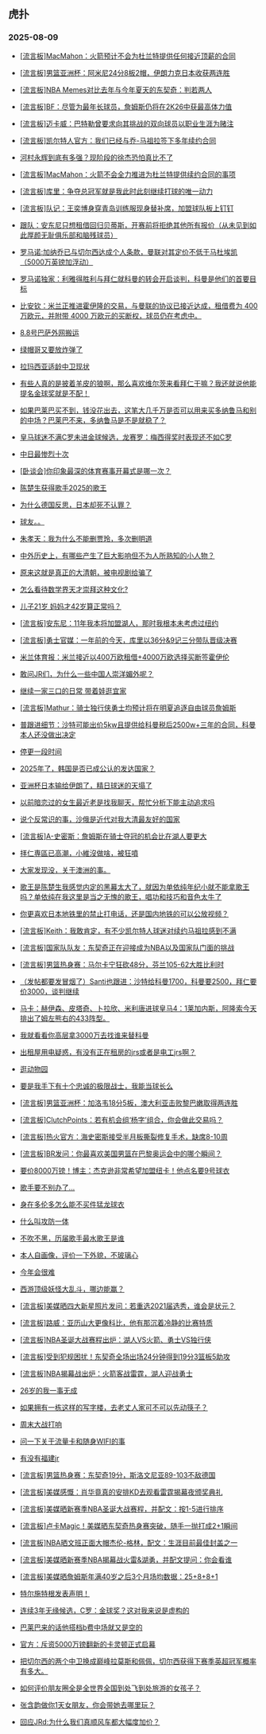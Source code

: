 ## 虎扑 
### 2025-08-09

+ [[流言板]MacMahon：火箭预计不会为杜兰特提供任何接近顶薪的合同](https://bbs.hupu.com/634198076.html)

+ [[流言板]男篮亚洲杯：阿米尼24分8板2帽，伊朗力克日本收获两连胜](https://bbs.hupu.com/634198968.html)

+ [[流言板]NBA Memes对比去年与今年夏天的东契奇：判若两人](https://bbs.hupu.com/634196538.html)

+ [[流言板]BF：尽管为最年长球员，詹姆斯仍将在2K26中获最高体力值](https://bbs.hupu.com/634199918.html)

+ [[流言板]迈卡威：巴特勒曾要求向其挑战的双向球员以职业生涯为赌注](https://bbs.hupu.com/634200738.html)

+ [[流言板]凯尔特人官方：我们已经与乔-马祖拉签下多年续约合同](https://bbs.hupu.com/634201267.html)

+ [河村永辉到底有多强？现阶段的徐杰恐怕真比不了](https://bbs.hupu.com/634200744.html)

+ [[流言板]MacMahon：火箭不会全力推进为杜兰特提供续约合同的事项](https://bbs.hupu.com/634197840.html)

+ [[流言板]库里：争夺总冠军就是我此时此刻继续打球的唯一动力](https://bbs.hupu.com/634199653.html)

+ [[流言板]队记：王奕博身穿青岛训练服现身替补席，加盟球队板上钉钉](https://bbs.hupu.com/634199100.html)

+ [跟队：安东尼只想租借回归贝蒂斯，开赛前将拒绝其他所有报价（从未见到如此厚颜无耻俱乐部和脑残球员）](https://bbs.hupu.com/634193437.html)

+ [罗马诺:加纳乔已与切尔西达成个人条款，曼联对其定价不低于马杜埃凯（5000万英镑加浮动）](https://bbs.hupu.com/634193369.html)

+ [罗马诺独家：利雅得胜利与拜仁就科曼的转会开启谈判，科曼是他们的首要目标](https://bbs.hupu.com/634197941.html)

+ [比安钦：米兰正推进霍伊隆的交易，与曼联的协议已接近达成，租借费为 400 万欧元，并附带 4000 万欧元的买断权，球员仍在考虑中。](https://bbs.hupu.com/634196583.html)

+ [8.8号巴萨外网搬运](https://bbs.hupu.com/634191377.html)

+ [绿帽哥又要放炸弹了](https://bbs.hupu.com/634201647.html)

+ [拉玛西亚适龄中卫现状](https://bbs.hupu.com/634193120.html)

+ [有些人真的是披着羊皮的狼啊，那么喜欢维尔茨来看拜仁干嘛？我还就说他能提名金球奖就是不配！](https://bbs.hupu.com/634191059.html)

+ [如果巴莱巴买不到，钱没花出去，这笔大几千万是否可以用来买多纳鲁马和别的中场？巴莱巴不来，多纳鲁马是不是就稳了？](https://bbs.hupu.com/634195182.html)

+ [皇马球迷不满C罗未进金球候选，龙赛罗：梅西得奖时表现还不如C罗](https://bbs.hupu.com/634192668.html)

+ [中日最惨烈十次](https://bbs.hupu.com/634197376.html)

+ [[卧谈会]你印象最深的体育赛事开幕式是哪一次？](https://bbs.hupu.com/634197339.html)

+ [陈楚生获得歌手2025的歌王](https://bbs.hupu.com/634201195.html)

+ [为什么德国反思，日本却死不认罪？](https://bbs.hupu.com/634199904.html)

+ [球友。。](https://bbs.hupu.com/634196319.html)

+ [朱孝天：我为什么不能删贾玲，多次删明道](https://bbs.hupu.com/634197922.html)

+ [中外历史上，有哪些产生了巨大影响但不为人所熟知的小人物？](https://bbs.hupu.com/634197299.html)

+ [原来这就是真正的大清朝，被电视剧给骗了](https://bbs.hupu.com/634200296.html)

+ [怎么看待数学界天才崇拜这种文化?](https://bbs.hupu.com/634198530.html)

+ [儿子21岁 妈妈才42岁算正常吗？](https://bbs.hupu.com/634195766.html)

+ [[流言板]安东尼：11年我本将加盟湖人，那时我根本未考虑过纽约](https://bbs.hupu.com/634201986.html)

+ [[流言板]勇士官媒：一年前的今天，库里以36分&amp;9记三分带队晋级决赛](https://bbs.hupu.com/634201460.html)

+ [米兰体育报：米兰接近以400万欧租借+4000万欧选择买断签霍伊伦](https://bbs.hupu.com/634197928.html)

+ [敢问JR们，为什么一些中国人崇洋媚外呢？](https://bbs.hupu.com/634196885.html)

+ [继续一家三口的日常 带着娃逛宜家](https://bbs.hupu.com/634197340.html)

+ [[流言板]Mathur：骑士独行侠勇士均预计将在明夏追逐自由球员詹姆斯](https://bbs.hupu.com/634202534.html)

+ [普跟进细节：沙特可能出价5kw且提供给科曼税后2500w+三年的合同，科曼本人还没做出决定](https://bbs.hupu.com/634199813.html)

+ [停更一段时间](https://bbs.hupu.com/634201026.html)

+ [2025年了，韩国是否已成公认的发达国家？](https://bbs.hupu.com/634200781.html)

+ [亚洲杯日本输给伊朗了，精日球迷的天塌了](https://bbs.hupu.com/634200794.html)

+ [以前暗恋过的女生最近老是找我聊天，帮忙分析下能主动追求吗](https://bbs.hupu.com/634199449.html)

+ [说个反常识的事，沙俄是近代对我大清最友好的国家](https://bbs.hupu.com/634198463.html)

+ [[流言板]A-史密斯：詹姆斯在骑士夺冠的机会比在湖人要更大](https://bbs.hupu.com/634201724.html)

+ [拝仁専區已高潮，小維沒做啥，被狂噴](https://bbs.hupu.com/634197083.html)

+ [大家发现没，关于澳洲的事。](https://bbs.hupu.com/634202670.html)

+ [歌王是陈楚生我感觉内定的黑幕太大了，就因为单依纯年纪小就不能拿歌王吗？单依纯在我这里是当之无愧的歌王，唱功和技巧和音色太牛了](https://bbs.hupu.com/634202755.html)

+ [你更喜欢日本地铁里的禁止打电话，还是国内地铁的可以公放视频？](https://bbs.hupu.com/634200429.html)

+ [[流言板]Keith：我敢肯定，有不少凯尔特人球迷对续约马祖拉感到不满](https://bbs.hupu.com/634201590.html)

+ [[流言板]国家队队友：东契奇正在迎接成为NBA以及国家队门面的挑战](https://bbs.hupu.com/634200385.html)

+ [[流言板]男篮热身赛：马尔卡宁狂砍48分，芬兰105-62大胜比利时](https://bbs.hupu.com/634203043.html)

+ [（发帖都要发冒烟了）Santi也跟进：沙特给科曼1700，科曼要2500，拜仁要价3000，谈判继续](https://bbs.hupu.com/634200931.html)

+ [马卡：赫伊森、皮塔奇、卜拉欣、米利唐进球皇马4：1莱加内斯，阿隆索今天排出了姆左熊右的433阵型。](https://bbs.hupu.com/634197636.html)

+ [我就看看你高层拿3000万去找谁来替科曼](https://bbs.hupu.com/634201240.html)

+ [出租屋用电疑惑，有没有正在租房的jrs或者是电工jrs啊？](https://bbs.hupu.com/634201723.html)

+ [逛动物园](https://bbs.hupu.com/634201188.html)

+ [要是我手下有十个忠诚的极限战士，我能当球长么](https://bbs.hupu.com/634200815.html)

+ [[流言板]男篮亚洲杯：加洛韦18分5板，澳大利亚击败黎巴嫩取得两连胜](https://bbs.hupu.com/634202586.html)

+ [[流言板]ClutchPoints：若有机会组‘杨字’组合，你会做此交易吗？](https://bbs.hupu.com/634202360.html)

+ [[流言板]热火官方：海史密斯接受半月板撕裂修复手术，缺席8-10周](https://bbs.hupu.com/634202839.html)

+ [[流言板]BR发问：你最喜欢美国男篮在巴黎奥运会中的哪个瞬间？](https://bbs.hupu.com/634201516.html)

+ [要价8000万镑！博主：杰克逊非常希望加盟纽卡！他点名要9号球衣](https://bbs.hupu.com/634199022.html)

+ [歌手要不别办了…](https://bbs.hupu.com/634201300.html)

+ [身在多伦多怎么能不买件猛龙球衣](https://bbs.hupu.com/634201761.html)

+ [什么叫攻防一体](https://bbs.hupu.com/634202471.html)

+ [不吹不黑，历届歌手最水歌王是谁](https://bbs.hupu.com/634202107.html)

+ [本人自画像，评价一下外貌，不玻璃心](https://bbs.hupu.com/634203505.html)

+ [今年会很难](https://bbs.hupu.com/634202514.html)

+ [西游顶级妖怪大乱斗，哪边能赢？](https://bbs.hupu.com/634201584.html)

+ [[流言板]美媒晒四大新星照片发问：若重选2021届选秀，谁会是状元？](https://bbs.hupu.com/634202812.html)

+ [[流言板]路威：亚历山大更像科比，他有那沉着冷静的比赛特质](https://bbs.hupu.com/634203365.html)

+ [[流言板]NBA圣诞大战赛程出炉：湖人VS火箭、勇士VS独行侠](https://bbs.hupu.com/634204251.html)

+ [[流言板]受到犯规困扰！东契奇全场出场24分钟得到19分3篮板5助攻](https://bbs.hupu.com/634203947.html)

+ [[流言板]NBA揭幕战出炉：火箭客战雷霆，湖人迎战勇士](https://bbs.hupu.com/634204278.html)

+ [26岁的我一事无成](https://bbs.hupu.com/634202201.html)

+ [如果拥有一栋这样的写字楼，去老丈人家可不可以先动筷子？](https://bbs.hupu.com/634202574.html)

+ [周末大战打响](https://bbs.hupu.com/634202280.html)

+ [问一下关于流量卡和随身WIFI的事](https://bbs.hupu.com/634202499.html)

+ [有没有福建jr](https://bbs.hupu.com/634202596.html)

+ [[流言板]男篮热身赛：东契奇19分，斯洛文尼亚89-103不敌德国](https://bbs.hupu.com/634203934.html)

+ [[流言板]美媒感慨：肖华竟真的安排KD去观看雷霆揭幕夜颁奖典礼](https://bbs.hupu.com/634205289.html)

+ [[流言板]美媒晒新赛季NBA圣诞大战赛程，并配文：按1-5进行排序](https://bbs.hupu.com/634204434.html)

+ [[流言板]卢卡Magic！美媒晒东契奇热身赛突破，随手一抛打成2+1瞬间](https://bbs.hupu.com/634204533.html)

+ [[流言板]NBA晒文班正面大帽杰伦-格林，配文：生涯目前最佳封盖之一](https://bbs.hupu.com/634204390.html)

+ [[流言板]美媒晒新赛季NBA揭幕战火雷&amp;湖勇，并配文提问：你会看谁](https://bbs.hupu.com/634204413.html)

+ [[流言板]美媒晒詹姆斯年满40岁之后3个月场均数据：25+8+8+1](https://bbs.hupu.com/634204260.html)

+ [特尔施特根发表声明！](https://bbs.hupu.com/634202791.html)

+ [连续3年无缘候选，C罗：金球奖？这对我来说是虚构的](https://bbs.hupu.com/634201502.html)

+ [巴莱巴来的话他搭档b费中场就又是空的](https://bbs.hupu.com/634201390.html)

+ [官方：斥资5000万镑翻新的卡灵顿正式启幕](https://bbs.hupu.com/634199137.html)

+ [把切尔西的两个中卫换成巅峰拉莫斯和佩佩，切尔西获得下赛季英超冠军概率有多大。](https://bbs.hupu.com/634200635.html)

+ [如何评价朋友圈全是全世界全国到处飞到处旅游的女孩子？](https://bbs.hupu.com/634204289.html)

+ [张含韵做你1天女朋友，你会带她去哪里玩？](https://bbs.hupu.com/634205161.html)

+ [回应JRd:为什么我们真顺风车都大幅度加价？](https://bbs.hupu.com/634204752.html)

